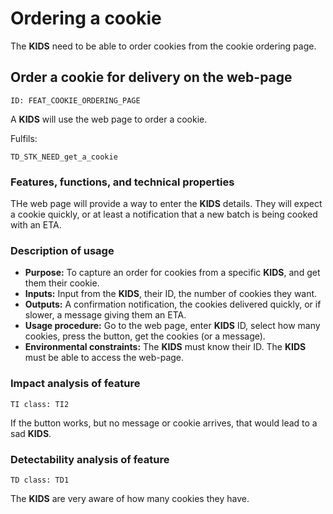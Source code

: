 # Ordering a cookie

<!-- toc -->

The **KIDS** need to be able to order cookies from the cookie ordering page.

## Order a cookie for delivery on the web-page

    ID: FEAT_COOKIE_ORDERING_PAGE

A **KIDS** will use the web page to order a cookie.

Fulfils:

    TD_STK_NEED_get_a_cookie

### Features, functions, and technical properties

THe web page will provide a way to enter the **KIDS** details.
They will expect a cookie quickly, or at least a notification that a new batch
is being cooked with an ETA.


### Description of usage

- **Purpose:**
    To capture an order for cookies from a specific **KIDS**, and get them their cookie.
- **Inputs:**
    Input from the **KIDS**, their ID, the number of cookies they want.
- **Outputs:**
    A confirmation notification, the cookies delivered quickly, or if slower, a
    message giving them an ETA.
- **Usage procedure:**
    Go to the web page,
    enter **KIDS** ID,
    select how many cookies,
    press the button,
    get the cookies (or a message).
- **Environmental constraints:**
    The **KIDS** must know their ID.
    The **KIDS** must be able to access the web-page.

### Impact analysis of feature

    TI class: TI2

If the button works, but no message or cookie arrives,
that would lead to a sad **KIDS**.

### Detectability analysis of feature

    TD class: TD1

The **KIDS** are very aware of how many cookies they have.
